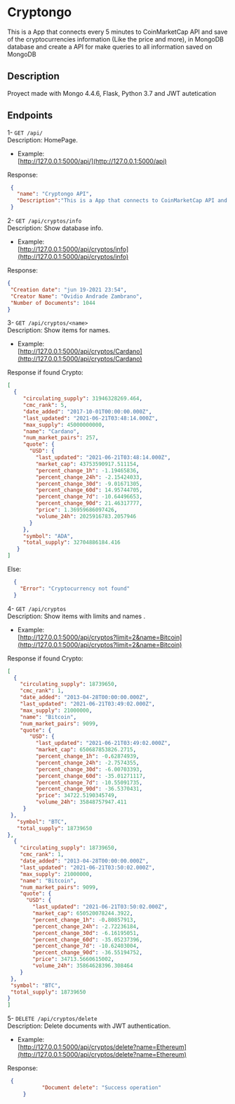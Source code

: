 # Cryptongo

This is a App that connects every 5 minutes to CoinMarketCap API and save of the cryptocurrencies information (Like the price and more), in MongoDB database and create a API for make queries to all information saved on MongoDB




## Description
Proyect made with Mongo 4.4.6, Flask, Python 3.7 and JWT autetication 


## Endpoints

1- `GET /api/`
<br>Description: HomePage.
- Example:
  <br>[http://127.0.0.1:5000/api/](http://127.0.0.1:5000/api)

 Response:
   ```json
    {
      "name": "Cryptongo API",
      "Description":"This is a App that connects to CoinMarketCap API and save of the cryptocurrencies information in MongoDB database"
    }
  ```
  
  
  
2- `GET /api/cryptos/info`
<br>Description: Show database info.
- Example:
  <br>[http://127.0.0.1:5000/api/cryptos/info](http://127.0.0.1:5000/api/cryptos/info)

 Response:
   ```json
  {
    "Creation date": "jun 19-2021 23:54",
    "Creator Name": "Ovidio Andrade Zambrano",
    "Number of Documents": 1044
  }
  ```
  
  
  
3- `GET /api/cryptos/<name>`
<br>Description: Show items for names.
- Example:
  <br>[http://127.0.0.1:5000/api/cryptos/Cardano](http://127.0.0.1:5000/api/cryptos/Cardano)

 Response if found Crypto:
   ```json
  [
     {
        "circulating_supply": 31946328269.464,
        "cmc_rank": 5,
        "date_added": "2017-10-01T00:00:00.000Z",
        "last_updated": "2021-06-21T03:48:14.000Z",
        "max_supply": 45000000000,
        "name": "Cardano",
        "num_market_pairs": 257,
        "quote": {
          "USD": {
            "last_updated": "2021-06-21T03:48:14.000Z",
            "market_cap": 43753590917.511154,
            "percent_change_1h": -1.19465836,
            "percent_change_24h": -2.15424033,
            "percent_change_30d": -9.01671305,
            "percent_change_60d": 14.95744705,
            "percent_change_7d": -10.64496653,
            "percent_change_90d": 21.46317777,
            "price": 1.36959686097426,
            "volume_24h": 2025916783.2057946
          }
        },
        "symbol": "ADA",
        "total_supply": 32704886184.416
      }
  ]
  ```
  
 Else:
  ```json
    {
      "Error": "Cryptocurrency not found"
    }
  ```


4- `GET /api/cryptos`
<br>Description: Show items with limits and names .
- Example:
  <br>[http://127.0.0.1:5000/api/cryptos?limit=2&name=Bitcoin](http://127.0.0.1:5000/api/cryptos?limit=2&name=Bitcoin)

 Response if found Crypto:
   ```json
[
     {
       "circulating_supply": 18739650,
       "cmc_rank": 1,
       "date_added": "2013-04-28T00:00:00.000Z",
       "last_updated": "2021-06-21T03:49:02.000Z",
       "max_supply": 21000000,
       "name": "Bitcoin",
       "num_market_pairs": 9099,
       "quote": {
          "USD": {
            "last_updated": "2021-06-21T03:49:02.000Z",
            "market_cap": 650687853826.2715,
            "percent_change_1h": -0.62874939,
            "percent_change_24h": -2.7574355,
            "percent_change_30d": -6.00703393,
            "percent_change_60d": -35.01271117,
            "percent_change_7d": -10.55091735,
            "percent_change_90d": -36.5370431,
            "price": 34722.5190345749,
            "volume_24h": 35848757947.411
        }
    },
      "symbol": "BTC",
      "total_supply": 18739650
   },
     {
       "circulating_supply": 18739650,
       "cmc_rank": 1,
       "date_added": "2013-04-28T00:00:00.000Z",
       "last_updated": "2021-06-21T03:50:02.000Z",
       "max_supply": 21000000,
       "name": "Bitcoin",
       "num_market_pairs": 9099,
       "quote": {
         "USD": {
           "last_updated": "2021-06-21T03:50:02.000Z",
           "market_cap": 650520078244.3922,
           "percent_change_1h": -0.80857913,
           "percent_change_24h": -2.72236184,
           "percent_change_30d": -6.16195051,
           "percent_change_60d": -35.05237396,
           "percent_change_7d": -10.62403004,
           "percent_change_90d": -36.55194752,
           "price": 34713.5660615002,
           "volume_24h": 35864628396.308464
       }
    },
    "symbol": "BTC",
    "total_supply": 18739650
  }
]
  ```
  
5- `DELETE /api/cryptos/delete`
<br>Description: Delete documents with JWT  authentication.
- Example:
  <br>[http://127.0.0.1:5000/api/cryptos/delete?name=Ethereum](http://127.0.0.1:5000/api/cryptos/delete?name=Ethereum)

 Response:
   ```json
    {
			  "Document delete": "Success operation"
		}
  ```
